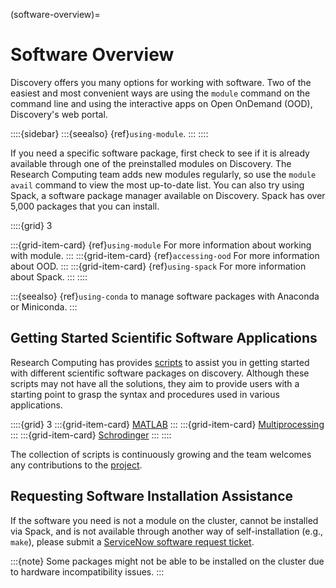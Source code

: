 (software-overview)=

# Software Overview
Discovery offers you many options for working with software. Two of the easiest and most convenient ways are using the `module` command on the command line and using the interactive apps on Open OnDemand (OOD), Discovery's web portal.

::::{sidebar}
:::{seealso}
{ref}`using-module`.
:::
::::

If you need a specific software package, first check to see if it is already available through one of the preinstalled modules on Discovery. The Research Computing team adds new modules regularly, so use the `module avail` command to view the most up-to-date list. You can also try using Spack, a software package manager available on Discovery. Spack has over 5,000 packages that
you can install.

::::{grid} 3

:::{grid-item-card} {ref}`using-module`
For more information about working with module.
:::
:::{grid-item-card} {ref}`accessing-ood`
For more information about OOD.
:::
:::{grid-item-card} {ref}`using-spack`
For more information about Spack.
:::
::::

:::{seealso}
{ref}`using-conda` to manage software packages with Anaconda or Miniconda.
:::

## Getting Started Scientific Software Applications
Research Computing has provides [scripts] to assist you in getting started with different scientific software packages on discovery. Although these scripts may not have all the solutions, they aim to provide users with a starting point to grasp the syntax and procedures used in various applications.

::::{grid} 3
:::{grid-item-card} [MATLAB]
:::
:::{grid-item-card} [Multiprocessing]
:::
:::{grid-item-card} [Schrodinger]
:::
::::

The collection of scripts is continuously growing and the team welcomes any contributions to the [project].

## Requesting Software Installation Assistance
If the software you need is not a module on the cluster, cannot be installed via Spack, and is not available through another way of self-installation (e.g., `make`), please submit a [ServiceNow software request ticket].

:::{note}
Some packages might not be able to be installed on the cluster due to hardware incompatibility issues.
:::

[Matlab]: https://github.com/northeastern-rc/discovery-example-scripts/tree/main/MATLAB
[Multiprocessing]: https://github.com/northeastern-rc/discovery-example-scripts/tree/main/Multiprocessing
[project]: https://github.com/northeastern-rc/discovery-example-scripts
[Schrodinger]: https://github.com/northeastern-rc/discovery-example-scripts/tree/main/Schrodinger
[scripts]: https://github.com/northeastern-rc/discovery-example-scripts
[servicenow software request ticket]: https://service.northeastern.edu/tech?id=sc_cat_item&sys_id=777c510bdbebd340a37cd206ca9619b0
